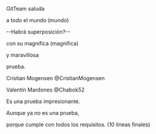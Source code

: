 GitTeam saluda

a todo el mundo (mundo)

--Habrá superposición?--

con su magnifica (magnifica)

y maravillosa

prueba.

Cristian Mogensen @CristianMogensen

Valentin Mardones @Chabok52

Es una prueba impresionante.

Aunque ya no es una prueba,

porque cumple con todos los requisitos. (10 líneas finales)

